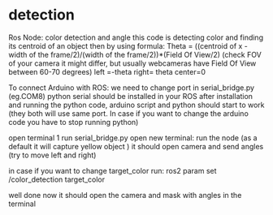 # detection
Ros Node:
color detection and angle 
this code is detecting color and finding its centroid of an object
then by using formula:
Theta = ((centroid of x - width of the frame/2)/(width of the frame/2))*(Field Of View/2)
(check FOV of your camera it might differ, but usually webcameras have Field Of View between 60-70 degrees)
left =-theta
right= theta
center=0

To connect Arduino with ROS:
we need to change port in serial_bridge.py (eg.COM8)
python serial should be installed in your ROS
after installation and running the python code, arduino script and python should start to work
(they both will use same port. In case if you want to change the arduino code you have to stop running python)

open terminal 1
run serial_bridge.py
open new terminal:
run the node (as a default it will capture yellow object )
it should open camera and send angles (try to move left and right)

in case if you want to change target_color run:
ros2 param set /color_detection target_color <name>

well done
now it should open the camera and mask with angles in the terminal
